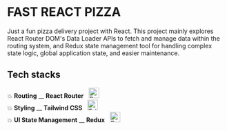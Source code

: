 # FAST REACT PIZZA

Just a fun pizza delivery project with React. This project mainly explores React Router DOM's Data Loader APIs to fetch and manage data within the routing system, and Redux state management tool for handling complex state logic, global application state, and easier maintenance.

## Tech stacks

💥 **Routing** \_\_ **React Router** &nbsp; <img src="https://reactrouter.com/_brand/react-router-stacked-color.png" alt="React Router Logo" width="24" />     
💥 **Styling** \_\_ **Tailwind CSS** &nbsp; <img src="https://upload.wikimedia.org/wikipedia/commons/d/d5/Tailwind_CSS_Logo.svg" alt="Tailwind CSS Logo" width="24" />  
💥 **UI State Management** \_\_ **Redux** &nbsp; <img src="https://raw.githubusercontent.com/reduxjs/redux/master/logo/logo.png" alt="Redux Logo" width="24" />  
